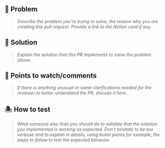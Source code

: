 ## :wrench: Problem

> _Describe the problem you're trying to solve, the reason why you are creating this pull request. Provide a link to the Notion card if any._

## :cake: Solution

> _Explain the solution that this PR implements to solve the problem above._


## :rotating_light:  Points to watch/comments

> _If there is anything unusual or some clarifications needed for the reviewer to better understand the PR, discuss it here._

## :desert_island: How to test

> _What someone else than you should do to validate that the solution you implemented is working as expected. Don't hesitate to be too verbose and to explain in details, using bullet points for example, the steps to follow to test the expected behavior._
